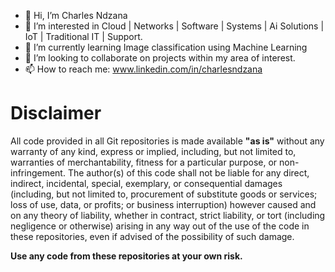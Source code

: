 - 👋 Hi, I’m Charles Ndzana
- 👀 I’m interested in Cloud | Networks | Software | Systems | Ai Solutions | IoT | Traditional IT | Support.
- 🌱 I’m currently learning Image classification using Machine Learning
- 💞️ I’m looking to collaborate on projects within my area of interest.
- 📫 How to reach me: www.linkedin.com/in/charlesndzana



# Disclaimer

All code provided in all Git repositories is made available **"as is"** without any warranty of any kind, express or implied, including, but not limited to, warranties of merchantability, fitness for a particular purpose, or non-infringement. The author(s) of this code shall not be liable for any direct, indirect, incidental, special, exemplary, or consequential damages (including, but not limited to, procurement of substitute goods or services; loss of use, data, or profits; or business interruption) however caused and on any theory of liability, whether in contract, strict liability, or tort (including negligence or otherwise) arising in any way out of the use of the code in these repositories, even if advised of the possibility of such damage.

**Use any code from these repositories at your own risk.**


<!---
charlesndzana/charlesndzana is a ✨ special ✨ repository because its `README.md` (this file) appears on your GitHub profile.
You can click the Preview link to take a look at your changes.
--->
